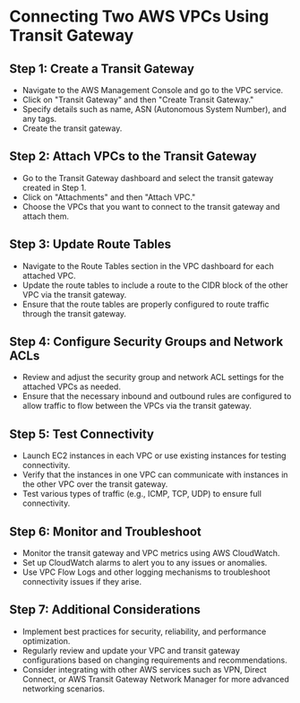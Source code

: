 # Connecting Two AWS VPCs Using Transit Gateway

## Step 1: Create a Transit Gateway

- Navigate to the AWS Management Console and go to the VPC service.
- Click on "Transit Gateway" and then "Create Transit Gateway."
- Specify details such as name, ASN (Autonomous System Number), and any tags.
- Create the transit gateway.

## Step 2: Attach VPCs to the Transit Gateway

- Go to the Transit Gateway dashboard and select the transit gateway created in Step 1.
- Click on "Attachments" and then "Attach VPC."
- Choose the VPCs that you want to connect to the transit gateway and attach them.

## Step 3: Update Route Tables

- Navigate to the Route Tables section in the VPC dashboard for each attached VPC.
- Update the route tables to include a route to the CIDR block of the other VPC via the transit gateway.
- Ensure that the route tables are properly configured to route traffic through the transit gateway.

## Step 4: Configure Security Groups and Network ACLs

- Review and adjust the security group and network ACL settings for the attached VPCs as needed.
- Ensure that the necessary inbound and outbound rules are configured to allow traffic to flow between the VPCs via the transit gateway.

## Step 5: Test Connectivity

- Launch EC2 instances in each VPC or use existing instances for testing connectivity.
- Verify that the instances in one VPC can communicate with instances in the other VPC over the transit gateway.
- Test various types of traffic (e.g., ICMP, TCP, UDP) to ensure full connectivity.

## Step 6: Monitor and Troubleshoot

- Monitor the transit gateway and VPC metrics using AWS CloudWatch.
- Set up CloudWatch alarms to alert you to any issues or anomalies.
- Use VPC Flow Logs and other logging mechanisms to troubleshoot connectivity issues if they arise.

## Step 7: Additional Considerations

- Implement best practices for security, reliability, and performance optimization.
- Regularly review and update your VPC and transit gateway configurations based on changing requirements and recommendations.
- Consider integrating with other AWS services such as VPN, Direct Connect, or AWS Transit Gateway Network Manager for more advanced networking scenarios.


